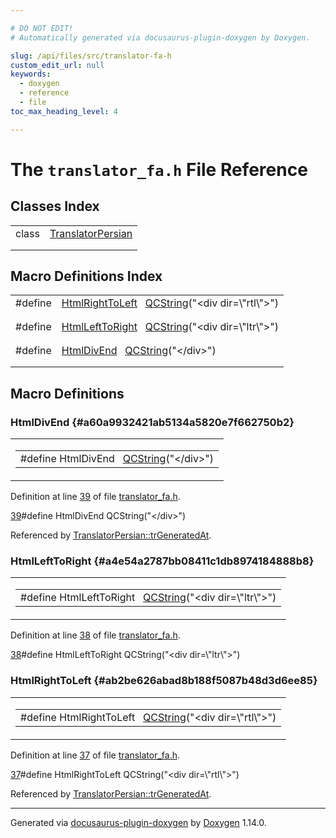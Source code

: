 ```yaml
---

# DO NOT EDIT!
# Automatically generated via docusaurus-plugin-doxygen by Doxygen.

slug: /api/files/src/translator-fa-h
custom_edit_url: null
keywords:
  - doxygen
  - reference
  - file
toc_max_heading_level: 4

---
```


<div class="doxyPage">

# The `translator_fa.h` File Reference



## Classes Index

<table class="doxyMembersIndex">

<tr class="doxyMemberIndexItem">
<td class="doxyMemberIndexItemType" align="left" valign="top">class</td>
<td class="doxyMemberIndexItemName" align="left" valign="top"><a href="/web-doxygen/docs/api/classes/translatorpersian">TranslatorPersian</a></td>
</tr>
<tr class="doxyMemberIndexDescription">
<td class="doxyMemberIndexDescriptionLeft"></td>
<td class="doxyMemberIndexDescriptionRight">
</td>
</tr>
<tr class="doxyMemberIndexSeparator">
<td class="doxyMemberIndexSeparator" colspan="2"></td>
</tr>

</table>

## Macro Definitions Index

<table class="doxyMembersIndex">

<tr class="doxyMemberIndexItem">
<td class="doxyMemberIndexItemType" align="left" valign="top">#define</td>
<td class="doxyMemberIndexItemName" align="left" valign="top"><a href="#ab2be626abad8b188f5087b48d3d6ee85">HtmlRightToLeft</a>&nbsp;&nbsp;&nbsp;<a href="/web-doxygen/docs/api/classes/qcstring">QCString</a>("&lt;div dir=\"rtl\"&gt;")</td>
</tr>
<tr class="doxyMemberIndexDescription">
<td class="doxyMemberIndexDescriptionLeft"></td>
<td class="doxyMemberIndexDescriptionRight">
</td>
</tr>
<tr class="doxyMemberIndexSeparator">
<td class="doxyMemberIndexSeparator" colspan="2"></td>
</tr>

<tr class="doxyMemberIndexItem">
<td class="doxyMemberIndexItemType" align="left" valign="top">#define</td>
<td class="doxyMemberIndexItemName" align="left" valign="top"><a href="#a4e54a2787bb08411c1db8974184888b8">HtmlLeftToRight</a>&nbsp;&nbsp;&nbsp;<a href="/web-doxygen/docs/api/classes/qcstring">QCString</a>("&lt;div dir=\"ltr\"&gt;")</td>
</tr>
<tr class="doxyMemberIndexDescription">
<td class="doxyMemberIndexDescriptionLeft"></td>
<td class="doxyMemberIndexDescriptionRight">
</td>
</tr>
<tr class="doxyMemberIndexSeparator">
<td class="doxyMemberIndexSeparator" colspan="2"></td>
</tr>

<tr class="doxyMemberIndexItem">
<td class="doxyMemberIndexItemType" align="left" valign="top">#define</td>
<td class="doxyMemberIndexItemName" align="left" valign="top"><a href="#a60a9932421ab5134a5820e7f662750b2">HtmlDivEnd</a>&nbsp;&nbsp;&nbsp;<a href="/web-doxygen/docs/api/classes/qcstring">QCString</a>("&lt;/div&gt;")</td>
</tr>
<tr class="doxyMemberIndexDescription">
<td class="doxyMemberIndexDescriptionLeft"></td>
<td class="doxyMemberIndexDescriptionRight">
</td>
</tr>
<tr class="doxyMemberIndexSeparator">
<td class="doxyMemberIndexSeparator" colspan="2"></td>
</tr>

</table>


<div class="doxySectionDef">

## Macro Definitions

### HtmlDivEnd {#a60a9932421ab5134a5820e7f662750b2}

<div class="doxyMemberItem">
<div class="doxyMemberProto">
<table class="doxyMemberLabels">
<tr class="doxyMemberLabels">
<td class="doxyMemberLabelsLeft">
<table class="doxyMemberName">
<tr>
<td class="doxyMemberName">#define HtmlDivEnd&nbsp;&nbsp;&nbsp;<a href="/web-doxygen/docs/api/classes/qcstring">QCString</a>("&lt;/div&gt;")</td>
</tr>
</table>
</td>
</tr>
</table>
</div>
<div class="doxyMemberDoc">


<p>Definition at line <a href="#l00039">39</a> of file <a href="/web-doxygen/docs/api/files/src/translator-fa-h">translator_fa.h</a>.</p>

<div class="doxyProgramListing">

<div class="doxyCodeLine"><span class="doxyLineNumber"><a href="#a60a9932421ab5134a5820e7f662750b2">39</a></span><span class="doxyLineContent"><span class="doxyHighlightPreprocessor">#define HtmlDivEnd          QCString("&lt;/div&gt;")</span></span></div>

</div>


Referenced by <a href="/web-doxygen/docs/api/classes/translatorpersian/#abd5222c2f1b5e5a858f8b13d318dba7e">TranslatorPersian::trGeneratedAt</a>.
</div>
</div>

### HtmlLeftToRight {#a4e54a2787bb08411c1db8974184888b8}

<div class="doxyMemberItem">
<div class="doxyMemberProto">
<table class="doxyMemberLabels">
<tr class="doxyMemberLabels">
<td class="doxyMemberLabelsLeft">
<table class="doxyMemberName">
<tr>
<td class="doxyMemberName">#define HtmlLeftToRight&nbsp;&nbsp;&nbsp;<a href="/web-doxygen/docs/api/classes/qcstring">QCString</a>("&lt;div dir=\"ltr\"&gt;")</td>
</tr>
</table>
</td>
</tr>
</table>
</div>
<div class="doxyMemberDoc">


<p>Definition at line <a href="#l00038">38</a> of file <a href="/web-doxygen/docs/api/files/src/translator-fa-h">translator_fa.h</a>.</p>

<div class="doxyProgramListing">

<div class="doxyCodeLine"><span class="doxyLineNumber"><a href="#a4e54a2787bb08411c1db8974184888b8">38</a></span><span class="doxyLineContent"><span class="doxyHighlightPreprocessor">#define HtmlLeftToRight     QCString("&lt;div dir=\"ltr\"&gt;")</span></span></div>

</div>

</div>
</div>

### HtmlRightToLeft {#ab2be626abad8b188f5087b48d3d6ee85}

<div class="doxyMemberItem">
<div class="doxyMemberProto">
<table class="doxyMemberLabels">
<tr class="doxyMemberLabels">
<td class="doxyMemberLabelsLeft">
<table class="doxyMemberName">
<tr>
<td class="doxyMemberName">#define HtmlRightToLeft&nbsp;&nbsp;&nbsp;<a href="/web-doxygen/docs/api/classes/qcstring">QCString</a>("&lt;div dir=\"rtl\"&gt;")</td>
</tr>
</table>
</td>
</tr>
</table>
</div>
<div class="doxyMemberDoc">


<p>Definition at line <a href="#l00037">37</a> of file <a href="/web-doxygen/docs/api/files/src/translator-fa-h">translator_fa.h</a>.</p>

<div class="doxyProgramListing">

<div class="doxyCodeLine"><span class="doxyLineNumber"><a href="#ab2be626abad8b188f5087b48d3d6ee85">37</a></span><span class="doxyLineContent"><span class="doxyHighlightPreprocessor">#define HtmlRightToLeft     QCString("&lt;div dir=\"rtl\"&gt;")</span></span></div>

</div>


Referenced by <a href="/web-doxygen/docs/api/classes/translatorpersian/#abd5222c2f1b5e5a858f8b13d318dba7e">TranslatorPersian::trGeneratedAt</a>.
</div>
</div>

</div>

<hr/>

<p class="doxyGeneratedBy">Generated via <a href="https://github.com/xpack/docusaurus-plugin-doxygen">docusaurus-plugin-doxygen</a> by <a href="https://www.doxygen.nl">Doxygen</a> 1.14.0.</p>

</div>
